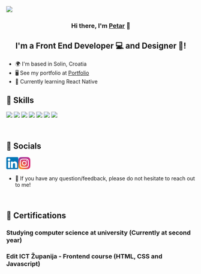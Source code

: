 <img src="https://user-images.githubusercontent.com/45322112/181122058-27e81fc0-beaa-4a41-90c0-96481c9ef974.png"/>

<h3 align="center">
Hi there, I'm <a href="https://www.petartopic.dev/" target="_blank" rel="noreferrer">Petar</a> 👋
</h3>

<h2 align="center">
I'm a Front End Developer 💻 and Designer 🎨!
</h2> 

- 🌍  I'm based in Solin, Croatia
- 🖥️  See my portfolio at <a href="https://www.petartopic.dev/" target="_blank" rel="noreferrer">Portfolio</a>
- 🧠  Currently learning React Native

## 💼 Skills

![](https://img.shields.io/badge/HTML5-E34F26?style=for-the-badge&logo=html5&logoColor=white)
![](https://img.shields.io/badge/CSS3-1572B6?style=for-the-badge&logo=css3&logoColor=white)
![](https://img.shields.io/badge/JavaScript-323330?style=for-the-badge&logo=javascript&logoColor=F7DF1E)
![](https://img.shields.io/badge/React-20232A?style=for-the-badge&logo=react&logoColor=61DAFB)
![](https://img.shields.io/badge/React_Native-20232A?style=for-the-badge&logo=react&logoColor=61DAFB)
![](https://img.shields.io/badge/Sass-CC6699?style=for-the-badge&logo=sass&logoColor=white)
![](https://img.shields.io/badge/MySQL-005C84?style=for-the-badge&logo=mysql&logoColor=white)

<p>&nbsp;<p/>

## 🤝 Socials 
<a href="https://www.linkedin.com/in/petar-topi%C4%87-4a551a234/"><img align="left" src="https://raw.githubusercontent.com/Ptopic/Ptopic/main/images/linkedin.svg" width="32px"></img></a>
<a href="https://www.instagram.com/topic_02/"><img align="left" src="https://raw.githubusercontent.com/Ptopic/Ptopic/main/images/instagram.svg" width="32px"></img></a>

</br>
</br>

- 💬 If you have any question/feedback, please do not hesitate to reach out to me!
<p>&nbsp;<p/>



## 📜 Certifications 
<h3> Studying computer science at university (Currently at second year)<h3>
<h3> Edit ICT Županija - Frontend course (HTML, CSS and Javascript) <h3>

<p>&nbsp;<p/>

